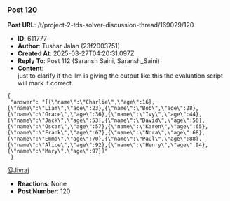 ### Post 120
**Post URL**: /t/project-2-tds-solver-discussion-thread/169029/120
- **ID**: 611777
- **Author**: Tushar Jalan  (23f2003751)
- **Created At**: 2025-03-27T04:20:31.097Z
- **Reply To**: Post 112 (Saransh Saini, Saransh_Saini)
- **Content**:  
  just to clarify if the llm is giving the output like this the evaluation script will mark it correct.
<pre><code class="lang-auto">{
 "answer": "[{\"name\":\"Charlie\",\"age\":16},{\"name\":\"Liam\",\"age\":23},{\"name\":\"Bob\",\"age\":28},{\"name\":\"Grace\",\"age\":36},{\"name\":\"Ivy\",\"age\":44},{\"name\":\"Jack\",\"age\":53},{\"name\":\"David\",\"age\":56},{\"name\":\"Oscar\",\"age\":57},{\"name\":\"Karen\",\"age\":65},{\"name\":\"Frank\",\"age\":67},{\"name\":\"Nora\",\"age\":68},{\"name\":\"Emma\",\"age\":70},{\"name\":\"Paul\",\"age\":88},{\"name\":\"Alice\",\"age\":92},{\"name\":\"Henry\",\"age\":94},{\"name\":\"Mary\",\"age\":97}]"
 }
</code></pre>
<a class="mention" href="/u/jivraj">@Jivraj</a>
- **Reactions**: None
- **Post Number**: 120

